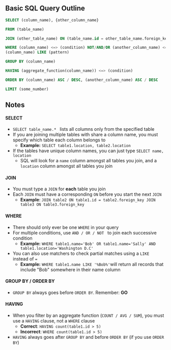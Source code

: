 ## Basic SQL Query Outline

```sql
SELECT (column_name), {other_column_name}

FROM (table_name)

JOIN (other_table_name) ON (table_name.id = other_table_name.foreign_key)

WHERE (column_name) <=> (condition) NOT/AND/OR (another_column_name) <=> (another_condition)
(column_name) LIKE (pattern)

GROUP BY (column_name)

HAVING (aggregate_function(column_name)) <=> (condition)

ORDER BY (column_name) ASC / DESC, (another_column_name) ASC / DESC

LIMIT (some_number)
```

## Notes

#### SELECT

- ```SELECT table_name.* ```  lists all columns only from the specified table
- If you are joining multiple tables with share a column name, you must specify which table each column belongs to
	-  <b>Example:</b> ```SELECT table1.location, table2.location```
-  If the tables have unique column names, you can just type ```SELECT name, location```
	-  SQL will look for a ```name``` column amongst all tables you join, and a ```location``` column amongst all tables you join

#### JOIN

- You must type a ```JOIN``` for <b>each</b> table you join
- Each ```JOIN``` must have a corresponding ```ON``` before you start the next ```JOIN```
	- <b>Example</b>: ```JOIN table2 ON table1.id = table2.foreign_key JOIN table3 ON table3.foreign_key ```

#### WHERE

- There should only ever be one ```WHERE```	 in your query
- For multiple conditions, use ```AND / OR / NOT ``` to join each successive condition
	- <b>Example:</b> ```WHERE table1.name='Bob' OR table1.name='Sally' AND 			table1.location='Washington D.C'  ```
- You can also use matchers to check partial matches using a ```LIKE``` instead of ```=```
	- <b>Example:</b> ```WHERE table1.name LIKE '%Bob%'```will return all records that include "Bob" somewhere in their name column


#### GROUP BY / ORDER BY

- ```GROUP BY``` always goes before ```ORDER BY```. Remember: <b>GO</b>

#### HAVING
- When you filter by an aggregate function (``` COUNT / AVG / SUM ```), you must use a ```HAVING``` clause, not a ```WHERE``` clause
	- <b>Correct</b>: ```HAVING count(table1.id > 5)```
	- <b>Incorrect</b>: ```WHERE count(table1.id > 5)```
- ```HAVING``` always goes after ```GROUP BY``` and before ```ORDER BY``` (if you use ```ORDER BY```)
